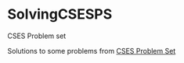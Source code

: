 # SolvingCSESPS
CSES Problem set

Solutions to some problems from [CSES Problem Set](https://cses.fi/alon20/list/)
